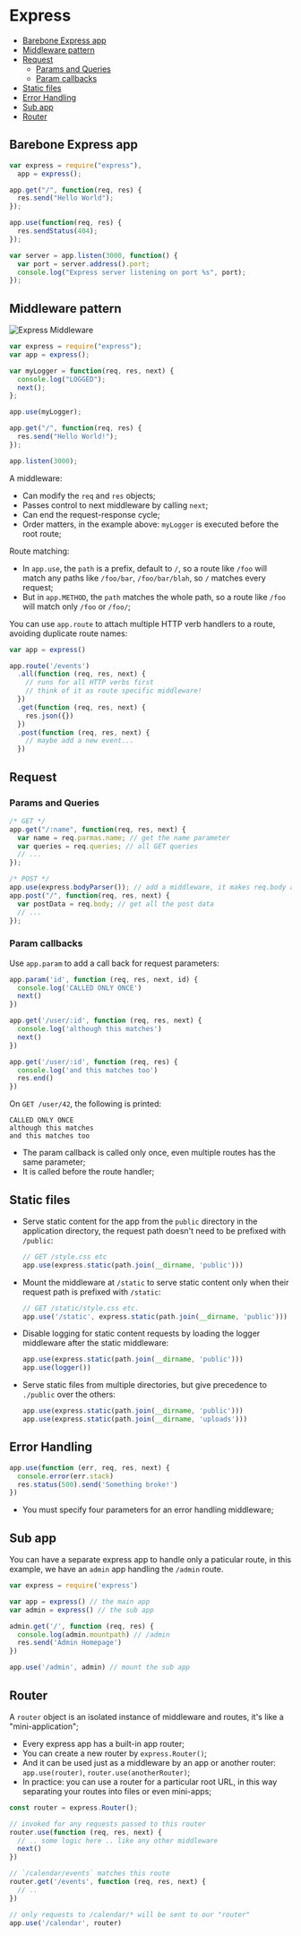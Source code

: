 # Express

- [Barebone Express app](#barebone-express-app)
- [Middleware pattern](#middleware-pattern)
- [Request](#request)
  - [Params and Queries](#params-and-queries)
  - [Param callbacks](#param-callbacks)
- [Static files](#static-files)
- [Error Handling](#error-handling)
- [Sub app](#sub-app)
- [Router](#router)

## Barebone Express app

```js
var express = require("express"),
  app = express();

app.get("/", function(req, res) {
  res.send("Hello World");
});

app.use(function(req, res) {
  res.sendStatus(404);
});

var server = app.listen(3000, function() {
  var port = server.address().port;
  console.log("Express server listening on port %s", port);
});
```

## Middleware pattern

![Express Middleware](images/express_middleware.png)

```js
var express = require("express");
var app = express();

var myLogger = function(req, res, next) {
  console.log("LOGGED");
  next();
};

app.use(myLogger);

app.get("/", function(req, res) {
  res.send("Hello World!");
});

app.listen(3000);
```

A middleware:

- Can modify the `req` and `res` objects;
- Passes control to next middleware by calling `next`;
- Can end the request-response cycle;
- Order matters, in the example above: `myLogger` is executed before the root route;

Route matching:

  - In `app.use`, the `path` is a prefix, default to `/`, so a route like `/foo` will match any paths like `/foo/bar`, `/foo/bar/blah`, so `/` matches every request;
  - But in `app.METHOD`, the `path` matches the whole path, so a route like `/foo` will match only `/foo` or `/foo/`;


You can use `app.route` to attach multiple HTTP verb handlers to a route, avoiding duplicate route names:

```js
var app = express()

app.route('/events')
  .all(function (req, res, next) {
    // runs for all HTTP verbs first
    // think of it as route specific middleware!
  })
  .get(function (req, res, next) {
    res.json({})
  })
  .post(function (req, res, next) {
    // maybe add a new event...
  })
```


## Request

### Params and Queries

```js
/* GET */
app.get("/:name", function(req, res, next) {
  var name = req.parmas.name; // get the name parameter
  var queries = req.queries; // all GET queries
  // ...
});

/* POST */
app.use(express.bodyParser()); // add a middleware, it makes req.body available
app.post("/", function(req, res, next) {
  var postData = req.body; // get all the post data
  // ...
});
```

### Param callbacks

Use `app.param` to add a call back for request parameters:

```js
app.param('id', function (req, res, next, id) {
  console.log('CALLED ONLY ONCE')
  next()
})

app.get('/user/:id', function (req, res, next) {
  console.log('although this matches')
  next()
})

app.get('/user/:id', function (req, res) {
  console.log('and this matches too')
  res.end()
})
```

On `GET /user/42`, the following is printed:

```
CALLED ONLY ONCE
although this matches
and this matches too
```

- The param callback is called only once, even multiple routes has the same parameter;
- It is called before the route handler;


## Static files

- Serve static content for the app from the `public` directory in the application directory, the request path doesn't need to be prefixed with `/public`:

  ```js
  // GET /style.css etc
  app.use(express.static(path.join(__dirname, 'public')))
  ```

- Mount the middleware at `/static` to serve static content only when their request path is prefixed with `/static`:

  ```js
  // GET /static/style.css etc.
  app.use('/static', express.static(path.join(__dirname, 'public')))
  ```

- Disable logging for static content requests by loading the logger middleware after the static middleware:

  ```js
  app.use(express.static(path.join(__dirname, 'public')))
  app.use(logger())
  ```

- Serve static files from multiple directories, but give precedence to `./public` over the others:

  ```js
  app.use(express.static(path.join(__dirname, 'public')))
  app.use(express.static(path.join(__dirname, 'uploads')))
  ```



## Error Handling

```js
app.use(function (err, req, res, next) {
  console.error(err.stack)
  res.status(500).send('Something broke!')
})
```

- You must specify four parameters for an error handling middleware;


## Sub app

You can have a separate express app to handle only a paticular route, in this example, we have an `admin` app handling the `/admin` route.

```js
var express = require('express')

var app = express() // the main app
var admin = express() // the sub app

admin.get('/', function (req, res) {
  console.log(admin.mountpath) // /admin
  res.send('Admin Homepage')
})

app.use('/admin', admin) // mount the sub app
```

## Router

A `router` object is an isolated instance of middleware and routes, it's like a "mini-application";

- Every express app has a built-in app router;
- You can create a new router by `express.Router()`;
- And it can be used just as a middleware by an app or another router: `app.use(router)`, `router.use(anotherRouter)`;
- In practice: you can use a router for a particular root URL, in this way separating your routes into files or even mini-apps;

```js
const router = express.Router();

// invoked for any requests passed to this router
router.use(function (req, res, next) {
  // .. some logic here .. like any other middleware
  next()
})

// `/calendar/events` matches this route
router.get('/events', function (req, res, next) {
  // ..
})

// only requests to /calendar/* will be sent to our "router"
app.use('/calendar', router)
```
